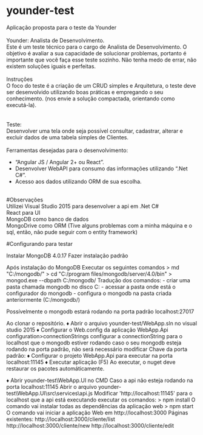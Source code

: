 # younder-test

Aplicação proposta para o teste da Younder<br />
<br />
Younder: Analista de Desenvolvimento. <br />
Este é um teste técnico para o cargo de Analista de Desenvolvimento. O objetivo é avaliar a sua capacidade de solucionar problemas, portanto é importante que você faça esse teste sozinho. Não tenha medo de errar, não existem soluções iguais e perfeitas.<br />
<br />
Instruções <br />
O foco do teste é a criação de um CRUD simples e Arquitetura, o teste deve ser desenvolvido utilizando boas práticas e empregando o seu conhecimento. (nos envie a solução compactada, orientando como executá-la).<br />
<br />
<br />
Teste:<br /> 
Desenvolver uma tela onde seja possível consultar, cadastrar, alterar e excluir dados de uma tabela simples de Clientes.<br />
<br />
Ferramentas desejadas para o desenvolvimento: <br />

<ul>
<li>“Angular JS / Angular 2+ ou React”.</li>
<li>Desenvolver WebAPI para consumo das informações utilizando “.Net C#”.</li>
<li>Acesso aos dados utilizando ORM de sua escolha.</li>
</ul>
<br />
#Observações<br />
Utilizei Visual Studio 2015 para desenvolver a api em .Net C#<br />
React para UI<br />
MongoDB como banco de dados<br />
MongoDrive como ORM (Tive alguns problemas com a minha máquina e o sql, então, não pude seguir com o entity framework)<br />

#Configurando para testar

Instalar MongoDB 4.0.17 
  Fazer instalação padrão

Após instalação do MongoDB
  Executar os seguintes comandos
    > md "C:/mongodb/"
    > cd "C:/program files/mongodb/server/4.0/bin"
    > mongod.exe --dbpath C:/mongodb/
  Tradução dos comandos:
    - criar uma pasta chamada mongodb no disco C:
    - acessar a pasta onde está o configurador do mongodb
    - configura o mongodb na pasta criada anteriormente (C:/mongodb/)

Possívelmente o mongodb estará rodando na porta padrão localhost:27017

Ao clonar o repositório.
  ♦ Abrir o arquivo younder-test/WebApp.sln no visual studio 2015
  ♦ Configurar o Web.config da aplicação WebApp.Api 
    configuration>connectionStrings
      configurar a connectionString para o localhost que o mongodb estiver rodando
      caso o seu mongodb esteja rodando na porta padrão, não será necessário modificar
      Chave da porta padrão: <add name="database" connectionString="mongodb://localhost:27017/" />
  ♦ Configurar o projeto WebApp.Api para executar na porta localhost:11145
  ♦ Executar aplicação (F5) 
    Ao executar, o nuget deve restaurar os pacotes automáticamente.
  
  ♦ Abrir younder-test\WebApp.UI no CMD
    Caso a api não esteja rodando na porta localhost:11145
      Abrir o arquivo younder-test\WebApp.UI\src\services\api.js
      Modificar 'http://localhost:11145' para o localhost que a api está executando
    executar os comandos:
      > npm install
      O comando vai instalar todas as dependências da aplicação web
      > npm start
      O comando vai iniciar a aplicação Web em http://localhost:3000
    Páginas existentes:
      http://localhost:3000/cliente/list
      http://localhost:3000/cliente/new
      http://localhost:3000/cliente/edit
      
      
      
      
      
